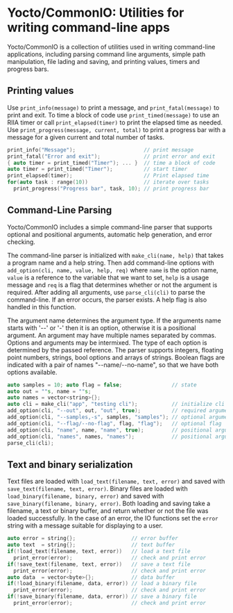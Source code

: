 # Yocto/CommonIO: Utilities for writing command-line apps

Yocto/CommonIO is a collection of utilities used in writing command-line
applications, including parsing command line arguments, simple path
manipulation, file lading and saving, and printing values, timers and
progress bars.

## Printing values

Use `print_info(message)` to print a message, and `print_fatal(message)`
to print and exit. To time a block of code use `print_timed(message)`
to use an RIIA timer or call `print_elapsed(timer)` to print the elapsed
time as needed. Use `print_progress(message, current, total)` to print
a progress bar with a message for a given current and total number of tasks.

```cpp
print_info("Message");                      // print message
print_fatal("Error and exit");              // print error and exit
{ auto timer = print_timed("Timer"); ... }  // time a block of code
auto timer = print_timed("Timer");          // start timer
print_elapsed(timer);                       // Print elapsed time
for(auto task : range(10))                  // iterate over tasks
  print_progress("Progress bar", task, 10); // print progress bar
```

## Command-Line Parsing

Yocto/CommonIO includes a simple command-line parser that supports optional
and positional arguments, automatic help generation, and error checking.

The command-line parser is initialized with `make_cli(name, help)` that takes
a program name and a help string. Then add command-line options with
`add_option(cli, name, value, help, req)` where `name` is the option name,
`value` is a reference to the variable that we want to set, `help` is a usage
message and `req` is a flag that determines whether or not the argument is
required. After adding all arguments, use `parse_cli(cli)` to parse the
command-line. If an error occurs, the parser exists. A help flag is also
handled in this function.

The argument name determines the argument type. If the arguments name starts
with '--' or '-' then it is an option, otherwise it is a positional argument.
An argument may have multiple names separated by commas. Options and arguments
may be intermixed. The type of each option is determined by the passed reference.
The parser supports integers, floating point numbers, strings, bool options
and arrays of strings. Boolean flags are indicated with a pair of names
"--name/--no-name", so that we have both options available.

```cpp
auto samples = 10; auto flag = false;                // state
auto out = ""s, name = ""s;
auto names = vector<string>{};
auto cli = make_cli("app", "testing cli");           // initialize cli
add_option(cli, "--out", out, "out", true);          // required argument
add_option(cli, "--samples,-s", samples, "samples"); // optional argument
add_option(cli, "--flag/--no-flag", flag, "flag");   // optional flag
add_option(cli, "name", name, "name", true);         // positional argument
add_option(cli, "names", names, "names");            // positional arguments
parse_cli(cli);
```

## Text and binary serialization

Text files are loaded with `load_text(filename, text, error)` and saved with
`save_text(filename, text, error)`.
Binary files are loaded with `load_binary(filename, binary, error)` and saved
with `save_binary(filename, binary, error)`.
Both loading and saving take a filename, a text or binary buffer, and return
whether or not the file was loaded successfully.
In the case of an error, the IO functions set the `error` string with a
message suitable for displaying to a user.

```cpp
auto error = string{};                  // error buffer
auto text  = string{};                  // text buffer
if(!load_text(filename, text, error))   // load a text file
  print_error(error);                   // check and print error
if(!save_text(filename, text, error))   // save a text file
  print_error(error);                   // check and print error
auto data  = vector<byte>{};            // data buffer
if(!load_binary(filename, data, error)) // load a binary file
  print_error(error);                   // check and print error
if(!save_binary(filename, data, error)) // save a binary file
  print_error(error);                   // check and print error
```
